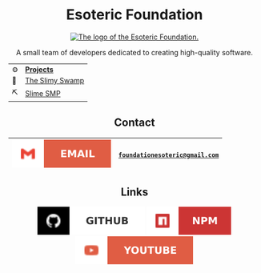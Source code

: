 <h1 align=center> Esoteric Foundation </h1>

<div align=center><a href="https://www.github.com/EsotericFoundation"><img src="https://github.com/EsotericFoundation/logo/releases/download/1.0.0-rounded/esoteric-foundation-logo-1.0.0-rounded.png" alt="The logo of the Esoteric Foundation." height=250 width=250></a></div>

<p align=center>A small team of developers dedicated to creating high-quality software.</p>

<table align="center">
  <tr>
    <td>⚙️</td>
    <td><b><a href="https://github.com/orgs/EsotericFoundation/repositories">Projects</a></b></td>
  </tr>
  <tr>
    <td>🌳</td>
    <td><a href="https://www.github.com/TheSlimySwamp">The Slimy Swamp</a></td>
  </tr>
  <tr>
    <td>⛏️</td>
    <td><a href="https://www.github.com/SlimeSMP">Slime SMP</a></td>
  </tr>
</table>

<h2 align="center">Contact</h2>

<div align="center">

| <a href="https://www.gmail.com/"><img src="../assets/badges/email.svg" alt="Email"></a> | <code>foundationesoteric@gmail.com</code> |
| :-------------------------------------------------------------------------------------- | :---------------------------------------- |

</div>

<h2 align="center">Links</h2>

<p align="center">
    <a href="https://www.github.com/EsotericFoundation"><img src="../assets/badges/github.svg" alt="GitHub"></a>
    <a href="https://www.npmjs.com/~esotericfoundation"><img src="../assets/badges/npm.svg" alt="npm"></a>
    <a href="https://www.youtube.com/@esotericfoundation"><img src="../assets/badges/youtube.svg" alt="YouTube"></a>
</p>
